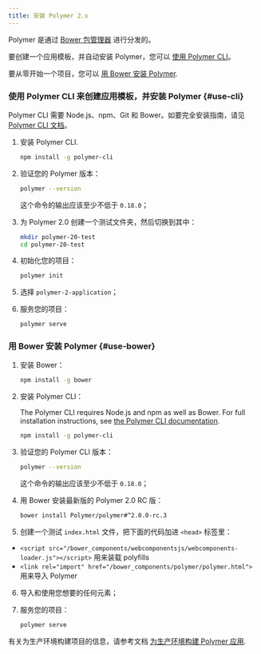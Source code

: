 ```yaml
---
title: 安装 Polymer 2.x
---
```


<!-- toc -->

Polymer 是通过 [Bower 包管理器](https://bower.io/) 进行分发的。

要创建一个应用模板，并自动安装 Polymer，您可以 [使用 Polymer CLI](#use-cli)。

要从零开始一个项目，您可以 [用 Bower 安装 Polymer](#use-bower). 

### 使用 Polymer CLI 来创建应用模板，并安装 Polymer {#use-cli}

Polymer CLI 需要 Node.js、npm、Git 和 Bower。如要完全安装指南，请见 [Polymer CLI 文档](../docs/tools/polymer-cli.md)。

1. 安装 Polymer CLI.

    ```bash
    npm install -g polymer-cli
    ```

2. 验证您的 Polymer 版本：

    ```bash
    polymer --version
    ```

    这个命令的输出应该至少不低于 `0.18.0`；

3. 为 Polymer 2.0 创建一个测试文件夹，然后切换到其中：

    ```bash
    mkdir polymer-20-test
    cd polymer-20-test
    ```

4. 初始化您的项目：

    ```bash
    polymer init
    ```

5. 选择 `polymer-2-application`；

6. 服务您的项目：

    ```bash
    polymer serve
    ```

### 用 Bower 安装 Polymer {#use-bower}

1. 安装 Bower：

    ```bash
    npm install -g bower
    ```

2. 安装 Polymer CLI：

    The Polymer CLI requires Node.js and npm as well as Bower. For full installation instructions, see [the Polymer CLI documentation](tools/polymer-cli).

    ```bash
    npm install -g polymer-cli
    ```

3. 验证您的 Polymer CLI 版本：

    ```bash
    polymer --version
    ```

    这个命令的输出应该至少不低于 `0.18.0`；

4. 用 Bower 安装最新版的 Polymer 2.0 RC 版：

    ```bash
    bower install Polymer/polymer#^2.0.0-rc.3
    ```

5. 创建一个测试 `index.html` 文件，把下面的代码加进 `<head>` 标签里：
  - `<script src="/bower_components/webcomponentsjs/webcomponents-loader.js"></script>` 
  用来装载 polyfills
  - `<link rel="import" href="/bower_components/polymer/polymer.html">` 
  用来导入 Polymer

6. 导入和使用您想要的任何元素；

7. 服务您的项目：

    ```bash
    polymer serve
    ```

有关为生产环境构建项目的信息，请参考文档 [为生产环境构建 Polymer 应用](../docs/tools/build-for-production.md).

